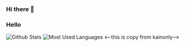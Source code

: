 ### Hi there 👋
### Hello
![Github Stats](https://github-readme-stats.vercel.app/api?username=akazwz&show_icons=true)
![Most Used Languages](https://github-readme-stats.vercel.app/api/top-langs/?username=akazwz&layout=compact)
<--this is copy from kainonly-->
